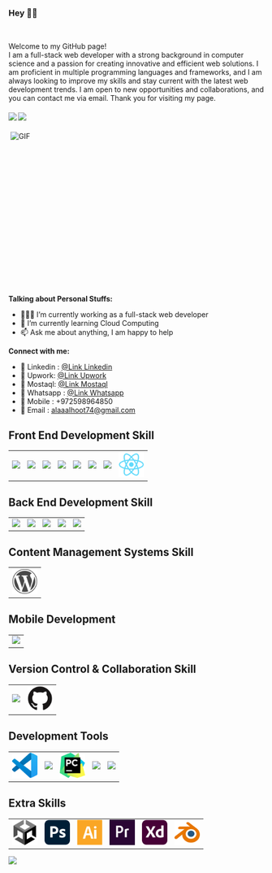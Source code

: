 

### Hey 👋🏽

<br/>

Welcome to my GitHub page!
 <br/>
I am a full-stack web developer with a strong background in computer science and a passion for creating innovative and efficient web solutions. I am proficient in multiple programming languages and frameworks, and I am always looking to improve my skills and stay current with the latest web development trends. I am open to new opportunities and collaborations, and you can contact me via email. Thank you for visiting my page.

####      ![](https://img.shields.io/badge/Full-Stack-yellowgreen) ![](https://img.shields.io/badge/Web-Developer-yellowgreen) 
  
 <div>
  <img align="right" alt="GIF" src="https://media2.giphy.com/media/v1.Y2lkPTc5MGI3NjExdWwxY2V3cHR6c2twdmdkOHYyazNqb285MGlzYnFkaTIwZnN5anpsYiZlcD12MV9pbnRlcm5hbF9naWZfYnlfaWQmY3Q9Zw/EeZ6mLsRRik8cgnh3D/giphy.gif" width="500" height="320" />
</div>

**Talking about Personal Stuffs:**

- 👨🏽‍💻 I’m currently working as a full-stack web developer
- 🌱 I’m currently learning Cloud Computing
- 📫 Ask me about anything, I am happy to help

**Connect with me:**
- 💬 Linkedin : [@Link Linkedin](https://www.linkedin.com/in/alaa-al-hoot-b89374246/)
- 💬 Upwork: [@Link Upwork](https://www.upwork.com/freelancers/~0199cc148c2a9d1d9f)
- 💬 Mostaql: [@Link Mostaql](https://mostaql.com/u/Alaa_emad2001)
- 📱  Whatsapp : [@Link Whatsapp ](https://wa.me/972598964850)
- 📱  Mobile : +972598964850
- 📝 Email : alaaalhoot74@gmail.com

<h2 font-weight="bold">Front End Development Skill</h2>
<table>
  <tr>
    <td><img src="https://cdn.iconscout.com/icon/free/png-128/html5-40-1175193.png" width="50"></td>
    <td><img src="https://cdn.iconscout.com/icon/free/png-128/css3-11-1175239.png" width="50"></td>
    <td><img src="https://cdn.iconscout.com/icon/free/png-128/sass-13-1175092.png" width="50"></td>
    <td><img src="https://cdn.iconscout.com/icon/free/png-128/bootstrap-226077.png" width="50"></td>
    <td><img src="https://cdn.iconscout.com/icon/free/png-128/javascript-1-225993.png" width="50"></td>
    <td><img src="https://cdn.iconscout.com/icon/free/png-128/jquery-7-1175152.png" width="50"></td>
    <td><img src="https://cdn.iconscout.com/icon/free/png-128/typescript-1-1175078.png" width="50"></td>
    <td><img src="https://raw.githubusercontent.com/devicons/devicon/1119b9f84c0290e0f0b38982099a2bd027a48bf1/icons/react/react-original.svg" width="50"></td>
  </tr>
</table>
<h2 font-weight="bold">Back End Development Skill</h2>
<table>
  <tr>
    <td><img src="https://cdn.iconscout.com/icon/free/png-128/php-99-1175127.png" width="50"></td>
    <td><img src="https://cdn.iconscout.com/icon/free/png-128/mysql-4-226026.png" width="50"></td>
    <td><img src="https://cdn.iconscout.com/icon/free/png-128/laravel-2-1175146.png" width="50"></td>
    <td><img src="https://cdn.iconscout.com/icon/free/png-128/python-20-1175115.png" width="50"></td>
    <td><img src="https://cdn.iconscout.com/icon/free/png-128/django-13-1175187.png" width="50"></td>
  </tr>
</table>
<h2 font-weight="bold">Content Management Systems Skill</h2>
<table>
  <tr>
    <td><img src="https://raw.githubusercontent.com/devicons/devicon/1119b9f84c0290e0f0b38982099a2bd027a48bf1/icons/wordpress/wordpress-plain.svg" width="50"></td>
  </tr>
</table>
<h2 font-weight="bold">Mobile Development</h2>
<table>
  <tr>
    <td><img src="https://www.iteachrecruiters.com/img/blog/logo/react-native.png" width="50"></td>
  </tr>
</table>
<h2 font-weight="bold">Version Control & Collaboration Skill</h2>
<table>
  <tr>
    <td><img src="https://cdn.iconscout.com/icon/free/png-128/git-18-1175219.png" width="50"></td>
<td><img src="https://raw.githubusercontent.com/devicons/devicon/1119b9f84c0290e0f0b38982099a2bd027a48bf1/icons/github/github-original.svg" width="50"></td>
  </tr>
</table>
<h2 style="font-weight:bold;">Development Tools</h2>
<table>
  <tr>
    <td><img src="https://raw.githubusercontent.com/devicons/devicon/1119b9f84c0290e0f0b38982099a2bd027a48bf1/icons/vscode/vscode-original.svg" width="50"></td>
    <td><img src="https://upload.wikimedia.org/wikipedia/commons/thumb/c/c9/PhpStorm_Icon.svg/512px-PhpStorm_Icon.svg.png?20200803075927" width="50"></td>
    <td><img src="https://raw.githubusercontent.com/devicons/devicon/70566ceaeb89cc0838a252e1cd7f1001da91a96c/icons/pycharm/pycharm.png" width="50"></td>
    <td><img src="https://cdn.worldvectorlogo.com/logos/sublime-text.svg" width="50"></td>
    <td><img src="https://cdn.worldvectorlogo.com/logos/xampp.svg" width="50"></td>
  </tr>
</table>
<h2 style="font-weight:bold;">Extra Skills</h2>
<table>
  <tr>
    <td><img src="https://raw.githubusercontent.com/devicons/devicon/1119b9f84c0290e0f0b38982099a2bd027a48bf1/icons/unity/unity-original.svg" width="50"></td>
    <td><img src="https://raw.githubusercontent.com/devicons/devicon/1119b9f84c0290e0f0b38982099a2bd027a48bf1/icons/photoshop/photoshop-plain.svg" width="50"></td>
    <td><img src="https://raw.githubusercontent.com/devicons/devicon/1119b9f84c0290e0f0b38982099a2bd027a48bf1/icons/illustrator/illustrator-plain.svg" width="50"></td>
    <td><img src="https://raw.githubusercontent.com/devicons/devicon/1119b9f84c0290e0f0b38982099a2bd027a48bf1/icons/premierepro/premierepro-plain.svg" width="50"></td>
    <td><img src="https://raw.githubusercontent.com/devicons/devicon/1119b9f84c0290e0f0b38982099a2bd027a48bf1/icons/xd/xd-plain.svg" width="50"></td>
    <td><img src="https://raw.githubusercontent.com/devicons/devicon/1119b9f84c0290e0f0b38982099a2bd027a48bf1/icons/blender/blender-original.svg" width="50"></td>
  </tr>
</table>

<div>
  <img align="left" src="https://visitor-badge.laobi.icu/badge?page_id=blackeagle0188.blackeagle0188" />
  <img height="150px" />
</div>
